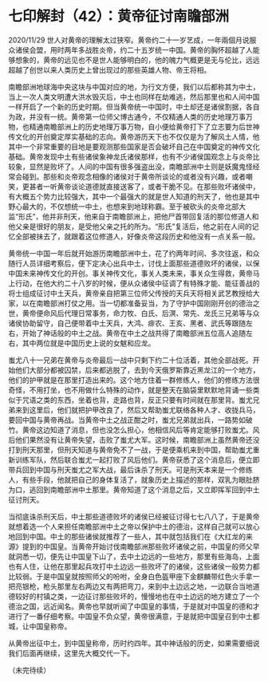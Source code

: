 # 七印解封（42）：黄帝征讨南瞻部洲

2020/11/29
世人对黄帝的理解太过狭窄。黄帝约二十一岁艺成，一年兩個月说服众诸侯会盟，用时两年多战胜炎帝，约二十五岁统一中国。黄帝的胸怀超越了人能够想象的，黄帝的远见也不是世人能够明白的，他的魄力气概更是无与伦比，远远超越了创世以来人类历史上曾出现过的那些英雄人物、帝王将相。

南瞻部洲地球海中央这块与中国对应的地，为行文方便，我们以后都称其为中土，当上一次人类文明遭大洪水毁灭后，中土也同样在劫难逃，然后那里也和人间中国一样开启了一个新的历史时期。但当黄帝统一中国时，中土却还是诸侯割据，各自为政，并没有一统。黄帝第一位师父博古通今，不仅精通人类的历史地理万事万物，也精通南瞻部洲上的历史地理万事万物，自小便给黄帝打下了立志要为后世神传文化的开创奠定厚实基础的志向。黄帝游历天下也不仅仅是为了解风土人情，他其中一个非常重要的目地是要观测那些国家是否会破坏自己在中国奠定的神传文化基础。黄帝发现中土有些诸侯象神龙氏诸侯那样，也有不少诸侯国观念上与炎帝比较象，显然是败坏了。人间的中国有很多强盗出没，南瞻部洲中土则是妖魔鬼怪经常会碰到。那些和炎帝观念相像的诸侯对于黄帝所谈论的或者没有兴趣，或者嘲笑，更甚者一听黄帝谈论道德就直接送客了，或者干脆不见。在那些败坏诸侯中，有大概五个势力比较强大，其中一个最强大的就是世人知道的刑天了，他也是其中野心最大的，不仅想统一中土，也想来到地球称霸。至于被砍头的炎帝北部大监“形氏”，他并非刑天，他来自于南瞻部洲上，把他尸首带回复活的那位修道人和他父亲是很好的朋友，是受他父亲之托的所为。“形氏”复活后，他之前在人间的记忆全部被抹去了，就跟着这位修道人，好像炎帝这段历史和他没有一点关系一般。

黄帝统一中国一年后就开始游历南瞻部洲中土，花了约两年时间、多次往返，和众随行人员详细考察后，便下定决心出兵中土，讨伐上面那些道德败坏的诸侯，以保中国未来神传文化的开创。事关神传文化，事关人类未来，事关众生得救，黄帝马上行动，在他大约二十八岁的时候，便从众诸侯中征调了有特殊才能、能征善战的将士组成征讨中土天兵，黄帝亲自把第三位师父传授的天兵天将相关武艺教授给大家，以在南瞻部洲打仗之用。当一切都准备妥当，为了守护中国刚刚开创的德治之世，黄帝便命风后代理日常事务，命力牧、白氏、后溟、常先、龙氏三兄弟等与众诸侯协助留守，自己便带着中土天兵，大鸿、痱农、王亥、黑者、武氏等跟随左右，开始了神话般的中土之战。黄帝在中土之战共得了南瞻部洲五位高人追随左右，其中两位就是中国历史上说的女魃和应龙。

蚩尤八十一兄弟在黄帝与炎帝最后一战中只剩下约二十位活着，其他全部战死。开始他们大部分都被囚禁，后来都逃脱了，去到今天俄罗斯靠近黑龙江的一个地方，他们的护甲就是在那里打造出来的。这个地方住着一群修练人，他们的修练方法很奇怪，不用打坐，也不用做什么特殊的动作，就是整天在脑袋里默默地背诵一些类似于咒语之类的东西，坐着也背，走路也背，反正只要有时间就在那里背。蚩尤兄弟来到这里后，他们就把护甲改良了，然后又帮助蚩尤联络各种人才、收拢兵马，要回中国与黄帝再战。当黄帝中土之战正酣之时，蚩尤兄弟就出兵，一路势如破竹。黄帝这边知道了消息，但也没怎么担心，他相信风后等肯定能够打败蚩尤。风后他们果然没有让黄帝失望，击败了蚩尤大军。这时候，南瞻部洲上虽然黄帝还没打到刑天那里，但刑天知道与黄帝免不了一战，于是便乘机来到中国，帮助蚩尤重新训练军队，然后联合蚩尤一起打败了风后他们。黄帝获悉了这个消息后，便立即带兵回到中国与刑天蚩尤之军大战，最后诛杀了刑天。可是刑天本来是一个修练人，有些手段，他就把自己的身体复活了，就象历史上描述的那样，双乳为眼肚脐为口，逃回到南瞻部洲中土那里。黄帝知道了这个消息之后，又立即挥军回到中土征讨刑天。

当彻底诛杀刑天后，中土那些道德败坏的诸侯已经被征讨得七七八八了，于是黄帝就想着选一个人来担任南瞻部洲中土之帝以保护中土的德治，这样自己就可以放心地回到中国。中土的那些诸侯就推荐了一些人，其中就包括我们在《大红龙的来源》提到的中国皇。当黄帝开始讨伐南瞻部洲那些败坏诸侯之前，中国皇的师父早就洞悉一切，便先让中国皇下山了，去中土边远的一些地方，那里有些海岛，上面也有人住，让他在那里起兵攻打中土边远一些败坏了的诸侯，这些诸侯一般势力都比较弱。于是中国皇就按照师父的吩咐，全身白色盔甲座下金麒麟带红色火手拿一把亮银枪，枪头那里左右两边又有两把弯刀，来到中土边远之地，一边联合当地道德较好的村镇之类，一边征讨那些败坏的，慢慢地也在中土边远的地方建立了一个德治之国，远近闻名。黄帝也早就听闻了中国皇的事情，于是就对中国皇的德和才进行了一番仔细考察。中国皇不负众望，黄帝很满意，于是就把中国皇召到中土都城，让中国皇称帝。

从黄帝出征中土，到中国皇称帝，历时约四年。其中神话般的历史，如果需要细说我们后面再继续，这里先大概交代一下。

（未完待续）

